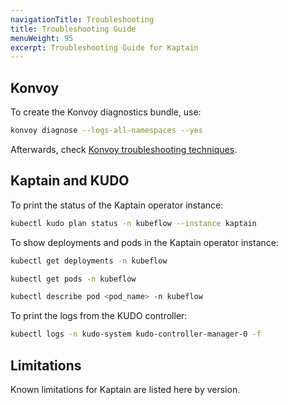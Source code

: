 ```yaml
---
navigationTitle: Troubleshooting
title: Troubleshooting Guide
menuWeight: 95
excerpt: Troubleshooting Guide for Kaptain
---
```


## Konvoy

To create the Konvoy diagnostics bundle, use:

```bash
konvoy diagnose --logs-all-namespaces --yes
```

Afterwards, check [Konvoy troubleshooting techniques](https://docs.d2iq.com/dkp/konvoy/latest/troubleshooting/).

## Kaptain and KUDO

To print the status of the Kaptain operator instance:

```bash
kubectl kudo plan status -n kubeflow --instance kaptain
```

To show deployments and pods in the Kaptain operator instance:

```bash
kubectl get deployments -n kubeflow

kubectl get pods -n kubeflow

kubectl describe pod <pod_name> -n kubeflow
```

To print the logs from the KUDO controller:

```bash
kubectl logs -n kudo-system kudo-controller-manager-0 -f
```

## Limitations

Known limitations for Kaptain are listed here by version.
